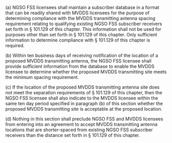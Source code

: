 (a) NGSO FSS licensees shall maintain a subscriber database in a format that can be readily shared with MVDDS licensees for the purpose of determining compliance with the MVDDS transmitting antenna spacing requirement relating to qualifying existing NGSO FSS subscriber receivers set forth in § 101.129 of this chapter. This information shall not be used for purposes other than set forth in § 101.129 of this chapter. Only sufficient information to determine compliance with § 101.129 of this chapter is required.

(b) Within ten business days of receiving notification of the location of a proposed MVDDS transmitting antenna, the NGSO FSS licensee shall provide sufficient information from the database to enable the MVDDS licensee to determine whether the proposed MVDDS transmitting site meets the minimum spacing requirement.

(c) If the location of the proposed MVDDS transmitting antenna site does not meet the separation requirements of § 101.129 of this chapter, then the NGSO FSS licensee shall also indicate to the MVDDS licensee within the same ten day period specified in paragraph (b) of this section whether the proposed MVDDS transmitting site is acceptable at the proposed location.

(d) Nothing in this section shall preclude NGSO FSS and MVDDS licensees from entering into an agreement to accept MVDDS transmitting antenna locations that are shorter-spaced from existing NGSO FSS subscriber receivers than the distance set forth in § 101.129 of this chapter.

